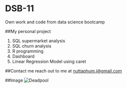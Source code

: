 # DSB-11
Own work and code from data science bootcamp

##My personal project

1. SQL supermarket analysis
2. SQL churn analysis
3. R programming
4. Dashboard
5. Linear Regression Model using caret

##Contact me 
reach out to me at nuttaphum.j@gmail.com

##Image
![Deadpool]((https://www.bing.com/images/search?view=detailV2&ccid=Yj1XGhcu&id=FCDE1A7EEAB2A9C4658026CFEAA9FBD92E56DA81&thid=OIP.Yj1XGhcufR1d9iYR0STxCQHaEO&mediaurl=https%3A%2F%2Fwww.techadvisor.com%2Fwp-content%2Fuploads%2F2023%2F09%2FDeadpool.jpg%3Fquality%3D50%26strip%3Dall&cdnurl=https%3A%2F%2Fth.bing.com%2Fth%2Fid%2FR.623d571a172e7d1d5df62611d124f109%3Frik%3DgdpWLtn7qerPJg%26pid%3DImgRaw%26r%3D0&exph=800&expw=1400&q=deadpool&simid=608043872750876235&FORM=IRPRST&ck=E44A0B169BBF895B90844B9A0DF07AFE&selectedIndex=2&itb=0&cw=1222&ch=551&ajaxhist=0&ajaxserp=0))
